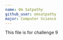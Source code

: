 ```yaml
---
name: Om Satpathy
github_user: omsatpathy
major: Computer Science 
---
```

This file is for challenge 9